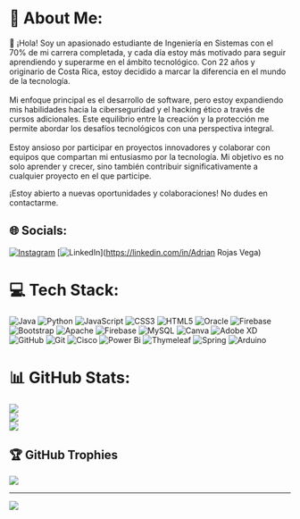 # 💫 About Me:
👋 ¡Hola! Soy un apasionado estudiante de Ingeniería en Sistemas con el 70% de mi carrera completada, y cada día estoy más motivado para seguir aprendiendo y superarme en el ámbito tecnológico. Con 22 años y originario de Costa Rica, estoy decidido a marcar la diferencia en el mundo de la tecnología.<br><br>Mi enfoque principal es el desarrollo de software, pero estoy expandiendo mis habilidades hacia la ciberseguridad y el hacking ético a través de cursos adicionales. Este equilibrio entre la creación y la protección me permite abordar los desafíos tecnológicos con una perspectiva integral.<br><br>Estoy ansioso por participar en proyectos innovadores y colaborar con equipos que compartan mi entusiasmo por la tecnología. Mi objetivo es no solo aprender y crecer, sino también contribuir significativamente a cualquier proyecto en el que participe.

¡Estoy abierto a nuevas oportunidades y colaboraciones! No dudes en contactarme.


## 🌐 Socials:
[![Instagram](https://img.shields.io/badge/Instagram-%23E4405F.svg?logo=Instagram&logoColor=white)](https://instagram.com/_adrianrv_) [![LinkedIn](https://img.shields.io/badge/LinkedIn-%230077B5.svg?logo=linkedin&logoColor=white)](https://linkedin.com/in/Adrian Rojas Vega) 

# 💻 Tech Stack:
![Java](https://img.shields.io/badge/java-%23ED8B00.svg?style=for-the-badge&logo=openjdk&logoColor=white) ![Python](https://img.shields.io/badge/python-3670A0?style=for-the-badge&logo=python&logoColor=ffdd54) ![JavaScript](https://img.shields.io/badge/javascript-%23323330.svg?style=for-the-badge&logo=javascript&logoColor=%23F7DF1E) ![CSS3](https://img.shields.io/badge/css3-%231572B6.svg?style=for-the-badge&logo=css3&logoColor=white) ![HTML5](https://img.shields.io/badge/html5-%23E34F26.svg?style=for-the-badge&logo=html5&logoColor=white) ![Oracle](https://img.shields.io/badge/Oracle-F80000?style=for-the-badge&logo=oracle&logoColor=white) ![Firebase](https://img.shields.io/badge/firebase-%23039BE5.svg?style=for-the-badge&logo=firebase) ![Bootstrap](https://img.shields.io/badge/bootstrap-%238511FA.svg?style=for-the-badge&logo=bootstrap&logoColor=white) ![Apache](https://img.shields.io/badge/apache-%23D42029.svg?style=for-the-badge&logo=apache&logoColor=white) ![Firebase](https://img.shields.io/badge/firebase-a08021?style=for-the-badge&logo=firebase&logoColor=ffcd34) ![MySQL](https://img.shields.io/badge/mysql-4479A1.svg?style=for-the-badge&logo=mysql&logoColor=white) ![Canva](https://img.shields.io/badge/Canva-%2300C4CC.svg?style=for-the-badge&logo=Canva&logoColor=white) ![Adobe XD](https://img.shields.io/badge/Adobe%20XD-470137?style=for-the-badge&logo=Adobe%20XD&logoColor=#FF61F6) ![GitHub](https://img.shields.io/badge/github-%23121011.svg?style=for-the-badge&logo=github&logoColor=white) ![Git](https://img.shields.io/badge/git-%23F05033.svg?style=for-the-badge&logo=git&logoColor=white) ![Cisco](https://img.shields.io/badge/cisco-%23049fd9.svg?style=for-the-badge&logo=cisco&logoColor=black) ![Power Bi](https://img.shields.io/badge/power_bi-F2C811?style=for-the-badge&logo=powerbi&logoColor=black) ![Thymeleaf](https://img.shields.io/badge/Thymeleaf-%23005C0F.svg?style=for-the-badge&logo=Thymeleaf&logoColor=white) ![Spring](https://img.shields.io/badge/spring-%236DB33F.svg?style=for-the-badge&logo=spring&logoColor=white) ![Arduino](https://img.shields.io/badge/-Arduino-00979D?style=for-the-badge&logo=Arduino&logoColor=white)
# 📊 GitHub Stats:
![](https://github-readme-stats.vercel.app/api?username=zu0gg&theme=dark&hide_border=false&include_all_commits=false&count_private=false)<br/>
![](https://github-readme-streak-stats.herokuapp.com/?user=zu0gg&theme=dark&hide_border=false)<br/>
![](https://github-readme-stats.vercel.app/api/top-langs/?username=zu0gg&theme=dark&hide_border=false&include_all_commits=false&count_private=false&layout=compact)

## 🏆 GitHub Trophies
![](https://github-profile-trophy.vercel.app/?username=zu0gg&theme=dark&no-frame=false&no-bg=true&margin-w=4)

---
[![](https://visitcount.itsvg.in/api?id=zu0gg&icon=0&color=0)](https://visitcount.itsvg.in)

<!-- Proudly created with GPRM ( https://gprm.itsvg.in ) -->
